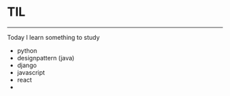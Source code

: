 # TIL

---

Today I learn something to study

- python
- designpattern (java)
- django
- javascript
- react
- 
